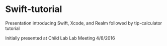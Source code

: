 # Swift-tutorial
Presentation introducing Swift, Xcode, and Realm followed by tip-calculator tutorial

Initially presented at Child Lab Lab Meeting 4/6/2016
